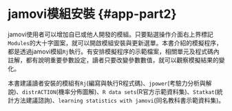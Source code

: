 # jamovi模組安裝  {#app-part2}

jamovi使用者可以增加自已或他人開發的模組。只要點選操作介面右上界標記`Modules`的大十字圖案，就可以開啟模組安裝與更新選單。本書介紹的模擬程序，都是透過jamovi模組`Rj`執行。有安排模擬程序的示範檔案，相關單元及程式碼內註解，都有說明重要參數設定，讀者只要改變參數數值，就可以觀察模擬結果的變化。

本書建議讀者安裝的模組有`Rj`(編寫與執行R程式碼)、`jpower`(考驗力分析與解說)、`distrACTION`(機率分佈圖解)、`R data sets`(R官方示範資料集)、`Statkat`(統計方法建議諮詢)、`learning statistics with jamovi`(同名教科書示範資料集)。
